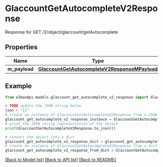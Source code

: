 # GlaccountGetAutocompleteV2Response

Response for GET /2/object/glaccount/getAutocomplete

## Properties

Name | Type | Description | Notes
------------ | ------------- | ------------- | -------------
**m_payload** | [**GlaccountGetAutocompleteV2ResponseMPayload**](GlaccountGetAutocompleteV2ResponseMPayload.md) |  | 

## Example

```python
from eZmaxApi.models.glaccount_get_autocomplete_v2_response import GlaccountGetAutocompleteV2Response

# TODO update the JSON string below
json = "{}"
# create an instance of GlaccountGetAutocompleteV2Response from a JSON string
glaccount_get_autocomplete_v2_response_instance = GlaccountGetAutocompleteV2Response.from_json(json)
# print the JSON string representation of the object
print(GlaccountGetAutocompleteV2Response.to_json())

# convert the object into a dict
glaccount_get_autocomplete_v2_response_dict = glaccount_get_autocomplete_v2_response_instance.to_dict()
# create an instance of GlaccountGetAutocompleteV2Response from a dict
glaccount_get_autocomplete_v2_response_from_dict = GlaccountGetAutocompleteV2Response.from_dict(glaccount_get_autocomplete_v2_response_dict)
```
[[Back to Model list]](../README.md#documentation-for-models) [[Back to API list]](../README.md#documentation-for-api-endpoints) [[Back to README]](../README.md)



